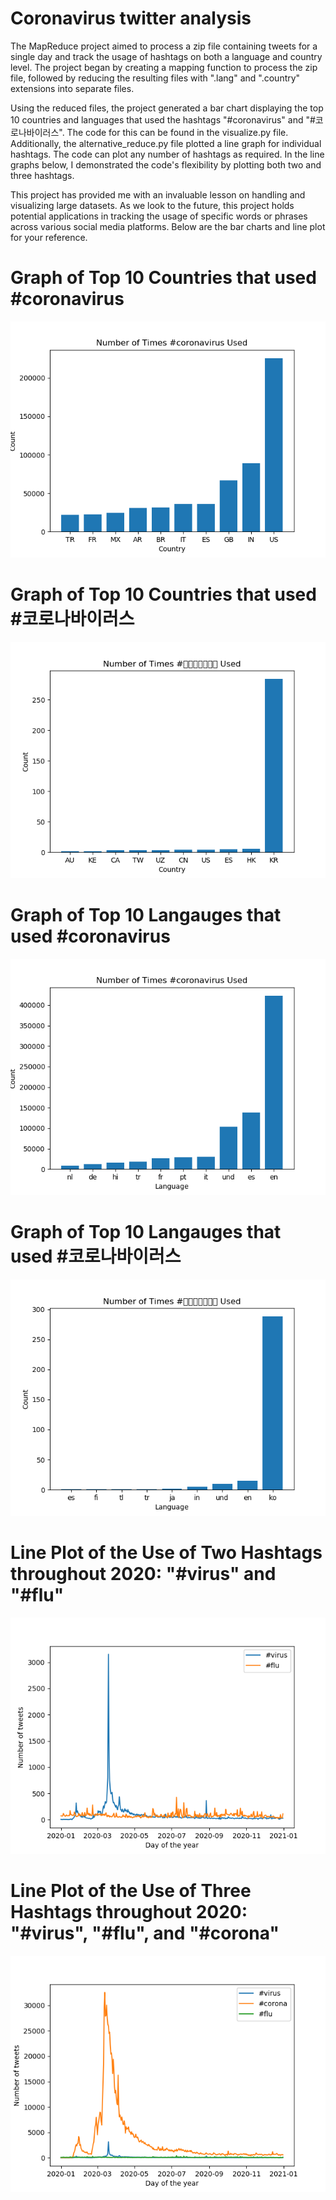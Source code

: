 # Coronavirus twitter analysis

The MapReduce project aimed to process a zip file containing tweets for a single day and track the usage of hashtags on both a language and country level. The project began by creating a mapping function to process the zip file, followed by reducing the resulting files with ".lang" and ".country" extensions into separate files.

Using the reduced files, the project generated a bar chart displaying the top 10 countries and languages that used the hashtags "#coronavirus" and "#코로나바이러스". The code for this can be found in the visualize.py file. Additionally, the alternative_reduce.py file plotted a line graph for individual hashtags. The code can plot any number of hashtags as required. In the line graphs below, I demonstrated the code's flexibility by plotting both two and three hashtags.

This project has provided me with an invaluable lesson on handling and visualizing large datasets. As we look to the future, this project holds potential applications in tracking the usage of specific words or phrases across various social media platforms. Below are the bar charts and line plot for your reference.

# Graph of Top 10 Countries that used #coronavirus
![alt text](https://github.com/oliviastevens11/twitter_coronavirus/blob/master/Chart%20of%20Top%2010%20Countries:%20%23coronavirus.png)

# Graph of Top 10 Countries that used #코로나바이러스
![alt text](https://github.com/oliviastevens11/twitter_coronavirus/blob/master/Chart%20of%20Top%2010%20Countries:%20%23%EC%BD%94%EB%A1%9C%EB%82%98%EB%B0%94%EC%9D%B4%EB%9F%AC%EC%8A%A4.png)

# Graph of Top 10 Langauges that used #coronavirus  
![alt text](https://github.com/oliviastevens11/twitter_coronavirus/blob/master/Chart%20of%20Top%2010%20Languages:%20%23coronavirus.png)

# Graph of Top 10 Langauges that used #코로나바이러스
![alt text](https://github.com/oliviastevens11/twitter_coronavirus/blob/master/Chart%20of%20Top%2010%20Languages:%20%23%EC%BD%94%EB%A1%9C%EB%82%98%EB%B0%94%EC%9D%B4%EB%9F%AC%EC%8A%A4.png)

# Line Plot of the Use of Two Hashtags throughout 2020: "#virus" and "#flu"
![alt_text](https://github.com/oliviastevens11/twitter_coronavirus/blob/master/line_plot_hastag.png)

# Line Plot of the Use of Three Hashtags throughout 2020: "#virus", "#flu", and "#corona"
![alt_text](https://github.com/oliviastevens11/twitter_coronavirus/blob/master/line_plot_hastag2.png)

